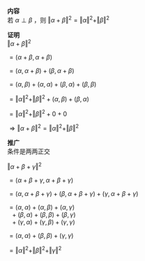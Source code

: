**内容**    
若 $\alpha\perp\beta$ ，则 $\Vert\alpha+\beta\Vert^2=\Vert\alpha\Vert^2+\Vert\beta\Vert^2$     
    
**证明**    
 $\Vert\alpha+\beta\Vert^2$     
    
 $=(\alpha+\beta,\alpha+\beta)$     
    
 $=(\alpha,\alpha+\beta)+(\beta,\alpha+\beta)$     
    
 $=(\alpha,\beta)+(\alpha,\alpha)+(\beta,\alpha)+(\beta,\beta)$     
    
 $=\Vert\alpha\Vert^2+\Vert\beta\Vert^2+(\alpha,\beta)+(\beta,\alpha)$     
    
 $=\Vert\alpha\Vert^2+\Vert\beta\Vert^2+0+0$     
    
 $\Rightarrow\Vert\alpha+\beta\Vert^2=\Vert\alpha\Vert^2+\Vert\beta\Vert^2$     
    
**推广**    
条件是两两正交    
    
 $\Vert\alpha+\beta+\gamma\Vert^2$     
    
 $=(\alpha+\beta+\gamma,\alpha+\beta+\gamma)$     
    
 $=(\alpha,\alpha+\beta+\gamma)+(\beta,\alpha+\beta+\gamma)+(\gamma,\alpha+\beta+\gamma)$     
    
 $=(\alpha,\alpha)+(\alpha,\beta)+(\alpha,\gamma)$     
 $\enspace+(\beta,\alpha)+(\beta,\beta)+(\beta,\gamma)$     
 $\enspace+(\gamma,\alpha)+(\gamma,\beta)+(\gamma,\gamma)$     
    
 $=(\alpha,\alpha)+(\beta,\beta)+(\gamma,\gamma)$     
    
 $=\Vert\alpha\Vert^2+\Vert\beta\Vert^2+\Vert\gamma\Vert^2$     
